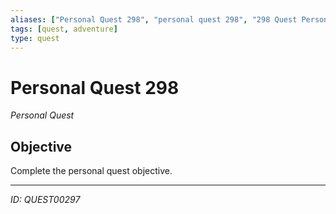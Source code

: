 ```yaml
---
aliases: ["Personal Quest 298", "personal quest 298", "298 Quest Personal"]
tags: [quest, adventure]
type: quest
---
```


# Personal Quest 298

*Personal Quest*

## Objective
Complete the personal quest objective.

---
*ID: QUEST00297*